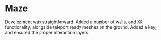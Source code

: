 # Maze

Development was straightforward. Added a number of walls, and XR functionality, alongside teleport ready meshes on the ground. Added a key, and ensured the proper interaction layers.
